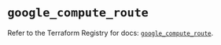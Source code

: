 # `google_compute_route`

Refer to the Terraform Registry for docs: [`google_compute_route`](https://registry.terraform.io/providers/hashicorp/google-beta/6.2.0/docs/resources/google_compute_route).
